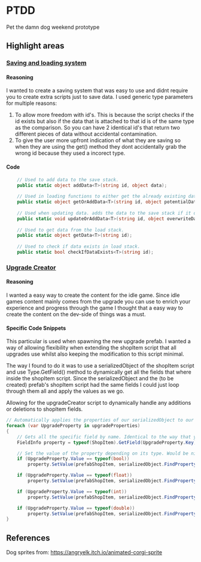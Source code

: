 # PTDD
Pet the damn dog weekend prototype


## Highlight areas
### [Saving and loading system](https://github.com/lukewhitingdev/PTDD/blob/main/Pet-the-damn-dog/Assets/SaveManager.cs)
#### Reasoning
I wanted to create a saving system that was easy to use and didnt require you to create extra scripts just to save data.
I used generic type parameters for multiple reasons:
  1. To allow more freedom with id's. This is because the script checks if the id exists but also if the data that is attached to that id is of the same type as the comparison. So      you can have 2 identical id's that return two different pieces of data without accidental contamination.
  2. To give the user more upfront indication of what they are saving so when they are using the get() method they dont accidentally grab the wrong id because they used a incorect      type.
#### Code
```C#
    // Used to add data to the save stack.
    public static object addData<T>(string id, object data);
    
    // Used in loading functions to either get the already existing data or add it to be saved if it doesnt exist.
    public static object getOrAddData<T>(string id, object potentialData);
    
    // Used when updating data. adds the data to the save stack if it doesnt already exist from the load stack.
    public static void updateOrAddData<T>(string id, object overwriteData);
    
    // Used to get data from the load stack.
    public static object getData<T>(string id);
    
    // Used to check if data exists in load stack.
    public static bool checkIfDataExists<T>(string id);
```

### [Upgrade Creator](https://github.com/lukewhitingdev/PTDD/blob/be838ff4bd87854077fa099455afdcdded71c581/Pet-the-damn-dog/Assets/UpgradeCreator.cs)
#### Reasoning
I wanted a easy way to create the content for the idle game. Since idle games content mainly comes from the upgrade you can use to enrich your experience and progress through the game I thought that a easy way to create the content on the dev-side of things was a must.


#### Specific Code Snippets

This particular is used when spawning the new upgrade prefab. I wanted a way of allowing flexibility when extending the shopItem script that all upgrades use whilst also keeping the modification to this script minimal.

The way I found to do it was to use a serializedObject of the shopItem script and use Type.GetField() method to dynamically get all the fields that where inside the shopItem script. Since the serializedObject and the (to be created) prefab's shopItem script had the same fields I could just loop through them all and apply the values as we go. 

Allowing for the upgradeCreator script to dynamically handle any additions or deletions to shopItem fields.
```C#
// Automatically applies the properties of our serializedObject to our prefab component.
foreach (var UpgradeProperty in upgradeProperties)
{
    // Gets all the specific field by name. Identical to the way that you get the property in a serializedObject.
    FieldInfo property = typeof(ShopItem).GetField(UpgradeProperty.Key); 

    // Set the value of the property depending on its type. Would be nicer if serializedProperties could be casted but this works.
    if (UpgradeProperty.Value == typeof(bool))
        property.SetValue(prefabShopItem, serializedObject.FindProperty(UpgradeProperty.Key).boolValue);

    if (UpgradeProperty.Value == typeof(float))
        property.SetValue(prefabShopItem, serializedObject.FindProperty(UpgradeProperty.Key).floatValue);

    if (UpgradeProperty.Value == typeof(int))
        property.SetValue(prefabShopItem, serializedObject.FindProperty(UpgradeProperty.Key).intValue);

    if (UpgradeProperty.Value == typeof(double))
        property.SetValue(prefabShopItem, serializedObject.FindProperty(UpgradeProperty.Key).doubleValue);
}
```

## References
Dog sprites from: https://angryelk.itch.io/animated-corgi-sprite

